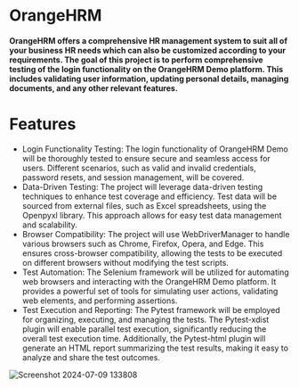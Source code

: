 # OrangeHRM
#### OrangeHRM offers a comprehensive HR management system to suit all of your business HR needs which can also be customized according to your requirements. The goal of this project is to perform comprehensive testing of the login functionality on the OrangeHRM Demo platform. This includes validating user information, updating personal details, managing documents, and any other relevant features.


# Features
+ Login Functionality Testing: The login functionality of OrangeHRM Demo will be thoroughly tested to ensure secure and seamless access for users. Different scenarios, such as valid and invalid credentials, password resets, and session management, will be covered.
+ Data-Driven Testing: The project will leverage data-driven testing techniques to enhance test coverage and efficiency. Test data will be sourced from external files, such as Excel spreadsheets, using the Openpyxl library. This approach allows for easy test data management and scalability.
+ Browser Compatibility: The project will use WebDriverManager to handle various browsers such as Chrome, Firefox, Opera, and Edge. This ensures cross-browser compatibility, allowing the tests to be executed on different browsers without modifying the test scripts.
+ Test Automation: The Selenium framework will be utilized for automating web browsers and interacting with the OrangeHRM Demo platform. It provides a powerful set of tools for simulating user actions, validating web elements, and performing assertions.
+ Test Execution and Reporting: The Pytest framework will be employed for organizing, executing, and managing the tests. The Pytest-xdist plugin will enable parallel test execution, significantly reducing the overall test execution time. Additionally, the Pytest-html plugin will generate an HTML report summarizing the test results, making it easy to analyze and share the test outcomes.

![Screenshot 2024-07-09 133808](https://github.com/TirnaSil/OrangeHRM-Selenium-Project/assets/155720609/20195f2a-f9ba-4b27-9cbd-50631b8f88e3)
